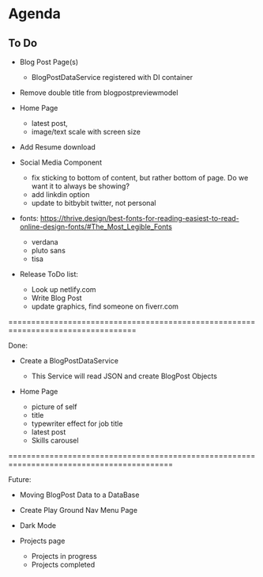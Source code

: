 ﻿# Agenda
## To Do
- Blog Post Page(s)
    - BlogPostDataService registered with DI container
- Remove double title from blogpostpreviewmodel
- Home Page
    - latest post,
    - image/text scale with screen size

- Add Resume download

- Social Media Component
    - fix sticking to bottom of content, but rather bottom of page. Do we want it to always be showing?
    - add linkdin option
    - update to bitbybit twitter, not personal

- fonts: https://thrive.design/best-fonts-for-reading-easiest-to-read-online-design-fonts/#The_Most_Legible_Fonts
    - verdana
    - pluto sans
    - tisa

- Release ToDo list:
    - Look up netlify.com
    - Write Blog Post
    - update graphics, find someone on fiverr.com

==================================================================================

Done:
- Create a BlogPostDataService
    - This Service will read JSON and create BlogPost Objects

- Home Page
    - picture of self
    - title
    - typewriter effect for job title
    - latest post
    - Skills carousel

==========================================================================================

Future: 
- Moving BlogPost Data to a DataBase
- Create Play Ground Nav Menu Page
- Dark Mode

- Projects page
    - Projects in progress
    - Projects completed